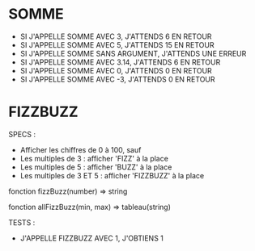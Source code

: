 # SOMME

- SI J'APPELLE SOMME AVEC 3, J'ATTENDS 6 EN RETOUR
- SI J'APPELLE SOMME AVEC 5, J'ATTENDS 15 EN RETOUR
- SI J'APPELLE SOMME SANS ARGUMENT, J'ATTENDS UNE ERREUR
- SI J'APPELLE SOMME AVEC 3.14, J'ATTENDS 6 EN RETOUR
- SI J'APPELLE SOMME AVEC 0, J'ATTENDS 0 EN RETOUR
- SI J'APPELLE SOMME AVEC -3, J'ATTENDS 0 EN RETOUR


# FIZZBUZZ

SPECS :
- Afficher les chiffres de 0 à 100, sauf
 - Les multiples de 3 : afficher 'FIZZ' à la place
 - Les multiples de 5 : afficher 'BUZZ' à la place
 - Les multiples de 3 ET 5 : afficher 'FIZZBUZZ' à la place

 fonction fizzBuzz(number) => string

 fonction allFizzBuzz(min, max) => tableau(string)

 TESTS :
 - J'APPELLE FIZZBUZZ AVEC 1, J'OBTIENS 1